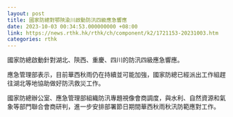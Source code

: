 ```yaml
---
layout: post
title: 國家防總對鄂陝渝川啟動防汛四級應急響應
date: 2023-10-03 00:34:53.000000000 +08:00
link: https://news.rthk.hk/rthk/ch/component/k2/1721153-20231003.htm
categories: rthk
---
```


國家防總啟動針對湖北、陝西、重慶、四川的防汛四級應急響應。

應急管理部表示，目前華西秋雨仍在持續並可能加強，國家防總已經派出工作組趕往湖北等地協助做好防汛救災工作。

國家防總辦公室、應急管理部組織防汛專題視像會商調度，與水利、自然資源和氣象等部門聯合會商研判，進一步安排部署節日期間華西秋雨秋汛防範應對工作。

